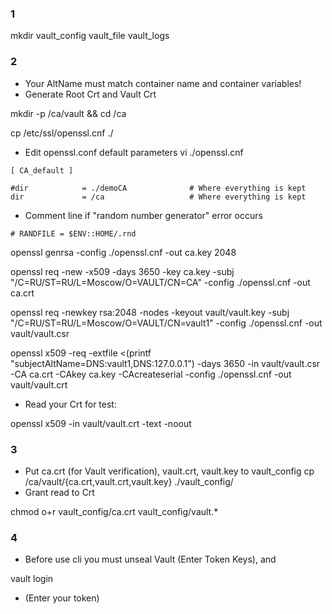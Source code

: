 ### 1

mkdir vault_config vault_file vault_logs

### 2
- Your AltName must match container name and container variables!
- Generate Root Crt and Vault Crt

mkdir -p /ca/vault && cd /ca

cp /etc/ssl/openssl.cnf ./

- Edit openssl.conf default parameters
vi ./openssl.cnf

```
[ CA_default ]

#dir            = ./demoCA              # Where everything is kept
dir             = /ca                   # Where everything is kept
```
- Comment line if "random number generator" error occurs
```
# RANDFILE = $ENV::HOME/.rnd
```
openssl genrsa -config ./openssl.cnf -out ca.key 2048

openssl req -new -x509 -days 3650 -key ca.key -subj "/C=RU/ST=RU/L=Moscow/O=VAULT/CN=CA" -config ./openssl.cnf -out ca.crt

openssl req -newkey rsa:2048 -nodes -keyout vault/vault.key -subj "/C=RU/ST=RU/L=Moscow/O=VAULT/CN=vault1" -config ./openssl.cnf -out vault/vault.csr

openssl x509 -req -extfile <(printf "subjectAltName=DNS:vault1,DNS:127.0.0.1") -days 3650 -in vault/vault.csr -CA ca.crt -CAkey ca.key -CAcreateserial -config ./openssl.cnf -out vault/vault.crt

- Read your Crt for test:

openssl x509 -in vault/vault.crt -text -noout

### 3
- Put ca.crt (for Vault verification), vault.crt, vault.key to vault_config
cp /ca/vault/{ca.crt,vault.crt,vault.key} ./vault_config/
- Grant read to Crt

chmod o+r vault_config/ca.crt vault_config/vault.*

### 4 
- Before use cli you must unseal Vault (Enter Token Keys), and

vault login
- (Enter your token)
